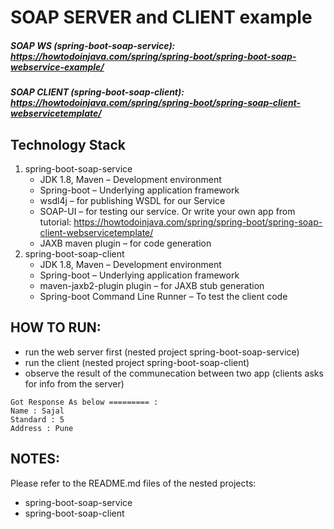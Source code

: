 # SOAP SERVER and CLIENT example
##### SOAP WS (spring-boot-soap-service): https://howtodoinjava.com/spring/spring-boot/spring-boot-soap-webservice-example/
##### SOAP CLIENT (spring-boot-soap-client): https://howtodoinjava.com/spring/spring-boot/spring-soap-client-webservicetemplate/

## Technology Stack
1. spring-boot-soap-service
	- JDK 1.8, Maven – Development environment
	- Spring-boot – Underlying application framework
	- wsdl4j – for publishing WSDL for our Service
	- SOAP-UI – for testing our service. Or write your own app from tutorial: https://howtodoinjava.com/spring/spring-boot/spring-soap-client-webservicetemplate/
	- JAXB maven plugin – for code generation
2. spring-boot-soap-client
	- JDK 1.8, Maven – Development environment
	- Spring-boot – Underlying application framework
	- maven-jaxb2-plugin plugin – for JAXB stub generation
	- Spring-boot Command Line Runner – To test the client code

## HOW TO RUN:
- run the web server first (nested project spring-boot-soap-service)
- run the client (nested project spring-boot-soap-client)
- observe the result of the communecation between two app (clients asks for info from the server)
```
Got Response As below ========= : 
Name : Sajal
Standard : 5
Address : Pune
```

## NOTES:
Please refer to the README.md files of the nested projects:
- spring-boot-soap-service
- spring-boot-soap-client
